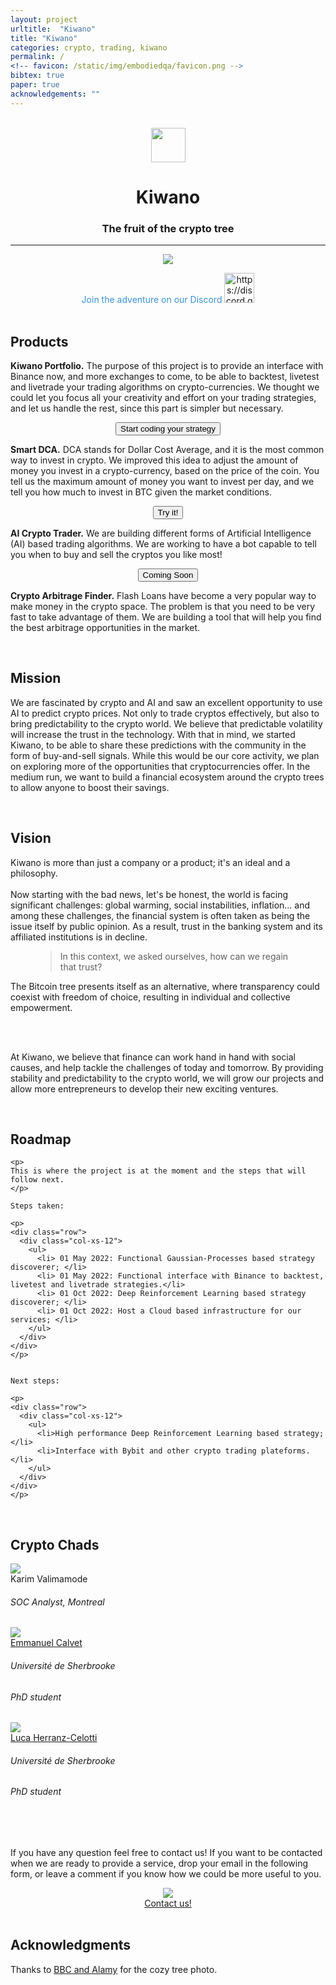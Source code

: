 ```yaml
---
layout: project
urltitle:  "Kiwano"
title: "Kiwano"
categories: crypto, trading, kiwano
permalink: /
<!-- favicon: /static/img/embodiedqa/favicon.png -->
bibtex: true
paper: true
acknowledgements: ""
---
```


<br>
<div class="row">
  <div class="col-xs-12">
    <center><img src="{{ "/static/img/banner/logo.png" | prepend:site.baseurl }}" style="width:55px;height:55px;"><h1><b>Kiwano</b></h1></center>
    <center><h3>The fruit of the crypto tree</h3></center>
  </div>
</div>

<hr>

<div class="row"> 
  <div class="col-md-12">
   <center>
    <img src="{{ "/static/img/banner/epicslice.jpg" | prepend:site.baseurl }}"> 
    </center>
    <p> </p> 
  </div> 
</div>


<center><span style="color:#3a92d6;font-weight:400;">
Join the adventure on our Discord
<a href="https://discord.gg/ZmJWUCxEZB">
<img src="https://it.moobion.com/wp-content/uploads/2020/11/discord-logo.png" alt="https://discord.gg/698CKv8t" style="width:48px;height:48px;">
</a>
</span></center>


<br>

<div class="row" id="product">
  <div class="col-xs-12">
    <h2>Products</h2>
  </div>
</div>


<p>

<strong>Kiwano Portfolio.</strong> The purpose of this project is to provide an interface with 
Binance now, and more exchanges to come, to be able to backtest, livetest and livetrade your 
trading algorithms on crypto-currencies. We thought we could let you focus all your creativity and 
effort on your trading strategies, and let us handle the rest, since this part is simpler 
but necessary.
<center>
<form action="https://github.com/onekiwano/kiwano_portfolio">
    <input type="submit" value="Start coding your strategy" />
</form>
</center>


</p>

<p>

<strong>Smart DCA.</strong> DCA stands for Dollar Cost Average, and it is the most common way to invest in crypto.
We improved this idea to adjust the amount of money you invest in a crypto-currency, based on the price of the coin.
You tell us the maximum amount of money you want to invest per day, and we tell you how much to invest in BTC
given the market conditions.

<center>
<form action="https://smart-dca-app.onrender.com">
    <input type="submit" value="Try it!" />
</form>
</center>

<!--
<center>
<form action="https://buy.stripe.com/5kAeW453AcA75UsfYY">
    <input type="submit" value="Coming Soon" />
</form>
</center>
-->
  
</p>


<p>

<strong>AI Crypto Trader.</strong> We are building different forms of Artificial Intelligence (AI) based trading algorithms. 
We are working to have a bot capable to tell you when to buy and sell the cryptos you like most!

</p>
  

<center>
<form action="https://buy.stripe.com/5kAdSl9AxfRS3E4aEE">
    <input type="submit" value="Coming Soon" />
</form>
</center>



<p>

<strong>Crypto Arbitrage Finder.</strong> Flash Loans have become a very popular way to make money in the crypto space.
The problem is that you need to be very fast to take advantage of them. We are building a tool that will help you find
the best arbitrage opportunities in the market.

<!--
<center>
<form action="">
    <input type="submit" value="Coming Soon" />
</form>
</center>
-->
  
</p>




<br>



<div class="row" id="mission">
  <div class="col-xs-12">
    <h2>Mission</h2>
  </div>
</div>

<p>
We are fascinated by crypto and AI and saw an excellent opportunity to use AI to predict crypto prices. 
Not only to trade cryptos effectively, but also to bring predictability to the crypto world. We believe 
that predictable volatility will increase the trust in the technology.
With that in mind, we started Kiwano, to be able to share these predictions with the community in the form 
of buy-and-sell signals.
While this would be our core activity, we plan on exploring more of the opportunities that cryptocurrencies offer. 
In the medium run, we want to build a financial ecosystem around the crypto trees to allow anyone to 
boost their savings.
</p>

<br>
<div class="row" id="vision">
  <div class="col-xs-12">
    <h2>Vision</h2>
  </div>
</div>


<p>
Kiwano is more than just a company or a product; it's an ideal and a philosophy. 
<br>
<br>
Now starting with the bad news, let's be honest, the world is facing significant challenges: global warming, social instabilities, inflation... and among these challenges, the financial system is often taken as being the issue itself by public opinion. As a result, trust in the banking system and its affiliated institutions is in decline.
<br>

<figure class="quote">
  <blockquote>
In this context, we asked ourselves, how can we regain that trust?
  </blockquote>
</figure>

The Bitcoin tree presents itself as an alternative, where transparency could coexist with freedom of choice, resulting in individual and collective empowerment.

<br>
<br>

At Kiwano, we believe that finance can work hand in hand with social causes, and help tackle the challenges of today and tomorrow. By providing stability and predictability to the crypto world, we will grow our projects and allow more entrepreneurs to develop their new exciting ventures. 
</p>

<br>


<div class="row" id="roadmap">
  <div class="col-xs-12">
    <h2>Roadmap</h2>
  </div>
</div>

<div class="row">
    <div class="col-xs-12">
    
    <p>
    This is where the project is at the moment and the steps that will follow next.
    </p>
    
    Steps taken:
    
    <p>  
    <div class="row">
      <div class="col-xs-12">
        <ul>
          <li> 01 May 2022: Functional Gaussian-Processes based strategy discoverer; </li> 
          <li> 01 May 2022: Functional interface with Binance to backtest, livetest and livetrade strategies.</li> 
          <li> 01 Oct 2022: Deep Reinforcement Learning based strategy discoverer; </li>
          <li> 01 Oct 2022: Host a Cloud based infrastructure for our services; </li>
        </ul>
      </div>
    </div>
    </p>
    
    
    Next steps:
    
    <p>  
    <div class="row">
      <div class="col-xs-12">
        <ul>
          <li>High performance Deep Reinforcement Learning based strategy; </li>
          <li>Interface with Bybit and other crypto trading plateforms.</li>
        </ul>
      </div>
    </div>
    </p>

  


  </div>

</div>

<br>

<div class="row" id="us">
  <div class="col-xs-12">
    <h2>Crypto Chads</h2>
  </div>
</div>


<div class="row">
  

  <div class="col-xs-4">
    <a>
      <img class="people-pic" src="{{ "/static/img/people/karimvalimamode.jpg" | prepend:site.baseurl }}">
    </a>
    <div class="people-name">
      <a>Karim Valimamode</a>
      <h6>SOC Analyst, Montreal</h6>
    </div>
  </div>


  <div class="col-xs-4">
    <a href="https://manuneuro.github.io/EmmanuelCalvet/">
      <img class="people-pic" src="{{ "/static/img/people/manucalvet_.jpg" | prepend:site.baseurl }}">
    </a>
    <div class="people-name">
      <a href="https://manuneuro.github.io/EmmanuelCalvet/">Emmanuel Calvet</a>
      <h6>Université de Sherbrooke</h6>
      <h6>PhD student</h6>
    </div>
  </div>


  <div class="col-xs-4">
    <a href="https://lucehe.github.io/">
      <img class="people-pic" src="{{ "/static/img/people/lucaherrtti.jpg" | prepend:site.baseurl }}">
    </a>
    <div class="people-name">
      <a href="https://lucehe.github.io/">Luca Herranz-Celotti</a>
      <h6>Université de Sherbrooke</h6>
      <h6>PhD student</h6>
    </div>
  </div>
  
</div>

  

<br>
<br>

  <p>
    If you have any question feel free to contact us! If you want to be contacted when we are ready to 
    provide a service, drop your email in the following form, or leave a comment if you know how
    we could be more useful to you.
  </p>

<center>
    <a href="https://docs.google.com/forms/d/e/1FAIpQLSfsjLz-RjclopwA8CWGR_aAOReytCRBjd8zEjErsDcrSAaQPA/viewform?usp=pp_url">
      <img class="people-pic" src="{{ "/static/img/banner/click-here.png" | prepend:site.baseurl }}">
    </a>
    <div class="people-name">
      <a href="https://docs.google.com/forms/d/e/1FAIpQLSfsjLz-RjclopwA8CWGR_aAOReytCRBjd8zEjErsDcrSAaQPA/viewform?usp=pp_url">Contact us!</a>
    </div>
</center>

<br>

<div class="row" id="acknowledgements">
  <div class="col-xs-12">
    <h2>Acknowledgments</h2>
  </div>
</div>

<div class="row">
  <div class="col-xs-12">
    <p>
      Thanks to <span style="color:#3a92d6;font-weight:400;"> <a href="https://www.bbc.com/future/article/20220601-are-city-forests-disappearing">BBC and Alamy</a></span>
       for the cozy tree photo.
    </p>
  </div>
</div>




<br><br><br><br><br><br><br>
<br><br><br><br><br><br><br>



